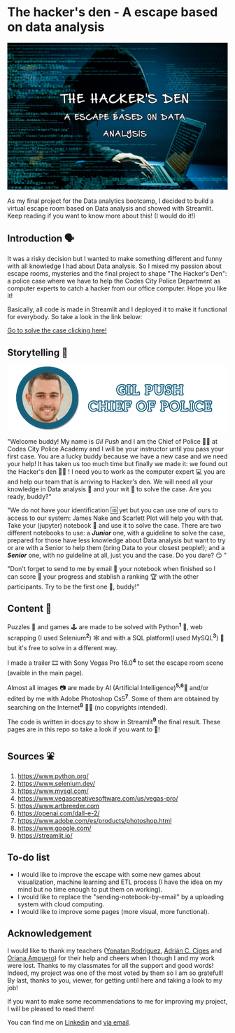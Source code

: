 # The hacker's den - A escape based on data analysis

![img](https://github.com/jquintanac/Pythonscape/blob/main/imgs/fronpage.jpg?raw=true)


As my final project for the Data analytics bootcamp, I decided to build a virtual escape room based on Data analysis and showed with Streamlit. Keep reading if you want to know more about this! (I would do it!)

## Introduction 🗣

It was a risky decision but I wanted to make something different and funny with all knowledge I had about Data analysis. So I mixed my passion about escape rooms, mysteries and the final project to shape "The Hacker's Den": a police case where we have to help the Codes City Police Department as computer experts to catch a hacker from our office computer. Hope you like it!

Basically, all code is made in Streamlit and I deployed it to make it functional for everybody. So take a look in the link below:

[Go to solve the case clicking here!](https://pythonscape.streamlit.app/)

## Storytelling 📕

![img](https://github.com/jquintanac/Pythonscape/blob/main/imgs/gilb.png?raw=true)

"Welcome buddy! My name is *Gil Push* and I am the Chief of Police 👮‍♂️ at Codes City Police Academy and I will be your instructor until you pass your first case. You are a lucky buddy because we have a new case and we need your help! It has taken us too much time but finally we made it: we found out the Hacker's den 🐱‍💻 ! I need you to work as the computer expert 💻 you are and help our team that is arriving to Hacker's den. We will need all your knowledge in Data analysis 🧮 and your wit 🧠 to solve the case. Are you ready, buddy?"

"We do not have your identification 🆔 yet but you can use one of ours to access to our system: James Nake and Scarlett Plot will help you with that. Take your (jupyter) notebook 📝 and use it to solve the case. There are two different notebooks to use: a ***Junior*** one, with a guideline to solve the case, prepared for those have less knowledge about Data analysis but want to try or are with a Senior to help them (bring Data to your closest people!); and a ***Senior*** one, with no guideline at all, just you and the case. Do you dare? 😏 "

"Don't forget to send to me by email 💌 your notebook when finished so I can score 💯 your progress and stablish a ranking 🏆 with the other participants. Try to be the first one 🥇, buddy!"

## Content 🧾

Puzzles 🧩 and games 🕹 are made to be solved with Python<sup>**1**</sup> 🐍, web scrapping (I used Selenium<sup>**2**</sup>) 🕸 and with a SQL platform(I used MySQL<sup>**3**</sup>) 🎫 but it's free to solve in a different way.

I made a trailer 🎞 with Sony Vegas Pro 16.0<sup>**4**</sup> to set the escape room scene (avaible in the main page).

Almost all images 📷 are made by AI (Artificial Intelligence)<sup>**5,6**</sup>🤖 and/or edited by me with Adobe Photoshop Cs5<sup>**7**</sup>. Some of them are obtained by searching on the Internet<sup>**8**</sup> 🏄‍♂️ (no copyrights intended).

The code is written in docs.py to show in Streamlit<sup>**9**</sup> the final result. These pages are in this repo so take a look if you want to 👀!

## Sources ⛲

1. https://www.python.org/
2. https://www.selenium.dev/
3. https://www.mysql.com/
4. https://www.vegascreativesoftware.com/us/vegas-pro/
5. https://www.artbreeder.com
6. https://openai.com/dall-e-2/
7. https://www.adobe.com/es/products/photoshop.html
8. https://www.google.com/
9. https://streamlit.io/

## To-do list

* I would like to improve the escape with some new games about visualization, machine learning and ETL process (I have the idea on my mind but no time enough to put them on working).
* I would like to replace the "sending-notebook-by-email" by a uploading system with cloud computing.
* I would like to improve some pages (more visual, more functional).

## Acknowledgement

I would like to thank my teachers ([Yonatan Rodríguez](https://github.com/YonatanRA), [Adrián C. Ciges](https://github.com/AdrianCiges) and [Oriana Ampuero](https://github.com/OrianAmpuero)) for their help and cheers when I though I and my work were lost.
Thanks to my classmates for all the support and good words! Indeed, my project was one of the most voted by them so I am so gratefull!
By last, thanks to you, viewer, for getting until here and taking a look to my job! 

If you want to make some recommendations to me for improving my project, I will be pleased to read them! 

You can find me on [Linkedin](https://www.linkedin.com/in/jonatanquintana) and [via email](mailto:jqcheca@gmail.com).
